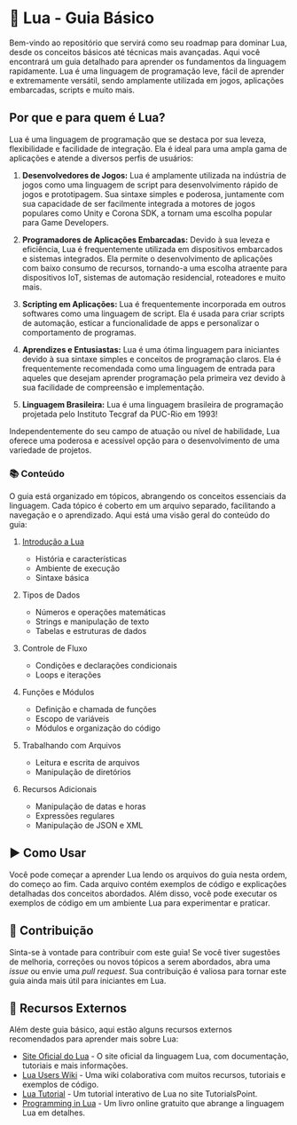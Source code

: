 # 🌙 Lua - Guia Básico

Bem-vindo ao repositório que servirá como seu roadmap para dominar Lua, desde os conceitos básicos até técnicas mais avançadas. Aqui você encontrará um guia detalhado para aprender os fundamentos da linguagem rapidamente. Lua é uma linguagem de programação leve, fácil de aprender e extremamente versátil, sendo amplamente utilizada em jogos, aplicações embarcadas, scripts e muito mais.

## Por que e para quem é Lua?

Lua é uma linguagem de programação que se destaca por sua leveza, flexibilidade e facilidade de integração. Ela é ideal para uma ampla gama de aplicações e atende a diversos perfis de usuários:

1. **Desenvolvedores de Jogos:** Lua é amplamente utilizada na indústria de jogos como uma linguagem de script para desenvolvimento rápido de jogos e prototipagem. Sua sintaxe simples e poderosa, juntamente com sua capacidade de ser facilmente integrada a motores de jogos populares como Unity e Corona SDK, a tornam uma escolha popular para Game Developers.

2. **Programadores de Aplicações Embarcadas:** Devido à sua leveza e eficiência, Lua é frequentemente utilizada em dispositivos embarcados e sistemas integrados. Ela permite o desenvolvimento de aplicações com baixo consumo de recursos, tornando-a uma escolha atraente para dispositivos IoT, sistemas de automação residencial, roteadores e muito mais.

3. **Scripting em Aplicações:** Lua é frequentemente incorporada em outros softwares como uma linguagem de script. Ela é usada para criar scripts de automação, esticar a funcionalidade de apps e personalizar o comportamento de programas.

4. **Aprendizes e Entusiastas:** Lua é uma ótima linguagem para iniciantes devido à sua sintaxe simples e conceitos de programação claros. Ela é frequentemente recomendada como uma linguagem de entrada para aqueles que desejam aprender programação pela primeira vez devido à sua facilidade de compreensão e implementação.

5. **Linguagem Brasileira:** Lua é uma linguagem brasileira de programação projetada pelo Instituto Tecgraf da PUC-Rio em 1993!

Independentemente do seu campo de atuação ou nível de habilidade, Lua oferece uma poderosa e acessível opção para o desenvolvimento de uma variedade de projetos.

### 📚 Conteúdo

O guia está organizado em tópicos, abrangendo os conceitos essenciais da linguagem. Cada tópico é coberto em um arquivo separado, facilitando a navegação e o aprendizado. Aqui está uma visão geral do conteúdo do guia:

1. [Introdução a Lua](Introdução%20a%20Lua/README.md)
   - História e características
   - Ambiente de execução
   - Sintaxe básica


2. Tipos de Dados
   - Números e operações matemáticas
   - Strings e manipulação de texto
   - Tabelas e estruturas de dados

3. Controle de Fluxo
   - Condições e declarações condicionais
   - Loops e iterações

4. Funções e Módulos
   - Definição e chamada de funções
   - Escopo de variáveis
   - Módulos e organização do código

5. Trabalhando com Arquivos
   - Leitura e escrita de arquivos
   - Manipulação de diretórios

6. Recursos Adicionais
   - Manipulação de datas e horas
   - Expressões regulares
   - Manipulação de JSON e XML

## ▶️ Como Usar

Você pode começar a aprender Lua lendo os arquivos do guia nesta ordem, do começo ao fim. Cada arquivo contém exemplos de código e explicações detalhadas dos conceitos abordados. Além disso, você pode executar os exemplos de código em um ambiente Lua para experimentar e praticar.

## 🤝 Contribuição

Sinta-se à vontade para contribuir com este guia! Se você tiver sugestões de melhoria, correções ou novos tópicos a serem abordados, abra uma *issue* ou envie uma *pull request*. Sua contribuição é valiosa para tornar este guia ainda mais útil para iniciantes em Lua.

## 🔗 Recursos Externos

Além deste guia básico, aqui estão alguns recursos externos recomendados para aprender mais sobre Lua:

- [Site Oficial do Lua](https://www.lua.org/) - O site oficial da linguagem Lua, com documentação, tutoriais e mais informações.
- [Lua Users Wiki](http://lua-users.org/wiki/) - Uma wiki colaborativa com muitos recursos, tutoriais e exemplos de código.
- [Lua Tutorial](https://www.tutorialspoint.com/lua/index.htm) - Um tutorial interativo de Lua no site TutorialsPoint.
- [Programming in Lua](https://www.lua.org/pil/) - Um livro online gratuito que abrange a linguagem Lua em detalhes.

